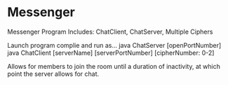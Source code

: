 # Messenger
Messenger Program Includes: ChatClient, ChatServer, Multiple Ciphers

Launch program complie and run as...
java ChatServer [openPortNumber]
java ChatClient [serverName] [serverPortNumber] [cipherNumber: 0-2]

Allows for members to join the room until a duration of inactivity, at which point the server allows for chat.
